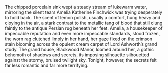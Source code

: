 The chipped porcelain sink wept a steady stream of lukewarm water, mirroring the silent tears Amelia Katherine Finchwick was trying desperately to hold back.  The scent of lemon polish, usually a comfort, hung heavy and cloying in the air, a stark contrast to the metallic tang of blood that still clung faintly to the antique Persian rug beneath her feet.  Amelia, a housekeeper of impeccable reputation and even more impeccable standards, stood frozen, the worn rag clutched limply in her hand, her gaze fixed on the crimson stain blooming across the opulent cream carpet of Lord Ashworth’s grand study.  The grand house, Blackwood Manor, loomed around her, a gothic behemoth of shadows and secrets, its imposing silhouette silhouetted against the stormy, bruised twilight sky.  Tonight, however, the secrets felt far less romantic and far more terrifying.
